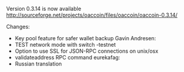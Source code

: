 Version 0.3.14 is now available
http://sourceforge.net/projects/oaccoin/files/oaccoin/oaccoin-0.3.14/

Changes:
* Key pool feature for safer wallet backup
Gavin Andresen:
* TEST network mode with switch -testnet
* Option to use SSL for JSON-RPC connections on unix/osx
* validateaddress RPC command
eurekafag:
* Russian translation
